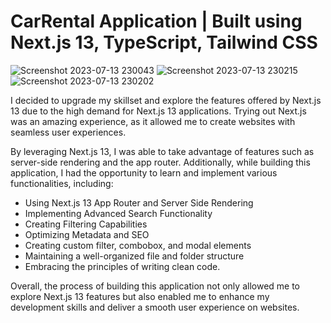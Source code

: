 # CarRental Application | Built using Next.js 13, TypeScript, Tailwind CSS
![Screenshot 2023-07-13 230043](https://github.com/shreyaa12/CarRental/assets/33130410/ac840317-b52b-4cb9-a96b-8a892aafd9e8)
![Screenshot 2023-07-13 230215](https://github.com/shreyaa12/CarRental/assets/33130410/92928e0d-f193-4113-8bae-f86df7c98a7a)
![Screenshot 2023-07-13 230202](https://github.com/shreyaa12/CarRental/assets/33130410/f44a9a8f-8d41-4382-bf68-a5ea9eb99bdb)


I decided to upgrade my skillset and explore the features offered by Next.js 13 due to the high demand for Next.js 13 applications. Trying out Next.js was an amazing experience, as it allowed me to create websites with seamless user experiences.

By leveraging Next.js 13, I was able to take advantage of features such as server-side rendering and the app router. Additionally, while building this application, I had the opportunity to learn and implement various functionalities, including:

- Using Next.js 13 App Router and Server Side Rendering
- Implementing Advanced Search Functionality
- Creating Filtering Capabilities
- Optimizing Metadata and SEO
- Creating custom filter, combobox, and modal elements
- Maintaining a well-organized file and folder structure
- Embracing the principles of writing clean code.

Overall, the process of building this application not only allowed me to explore Next.js 13 features but also enabled me to enhance my development skills and deliver a smooth user experience on websites.
